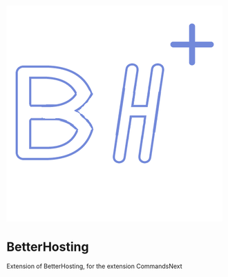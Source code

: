 ﻿![Logo of BetterHosting](https://raw.githubusercontent.com/qwazwak/BetterHosting/master/Library/logo/logo.png)

# BetterHosting 

Extension of BetterHosting, for the extension CommandsNext